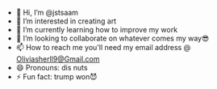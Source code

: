 - 👋 Hi, I’m @jstsaam
- 👀 I’m interested in creating art
- 🌱 I’m currently learning how to improve my work
- 💞️ I’m looking to collaborate on whatever comes my way😎
- 📫 How to reach me you'll need my email address @ Oliviasherll9@Gmail.com
- 😄 Pronouns: dis nuts
- ⚡ Fun fact: trump won😈

<!---
jstsaam/jstsaam is a ✨ special ✨ repository because its `README.md` (this file) appears on your GitHub profile.
You can click the Preview link to take a look at your changes.
--->
